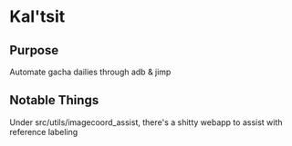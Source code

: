 # Kal'tsit

## Purpose

Automate gacha dailies through adb & jimp

## Notable Things

Under src/utils/imagecoord_assist, there's a shitty webapp to assist with reference labeling
